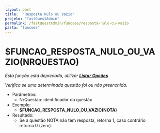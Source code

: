 ```yaml
---
layout: post
title:  "Resposta Nulo ou Vazio"
projeto: "fastQuestAdmin"
permalink: /fastQuestAdmin/funcoes/resposta-nulo-ou-vazio
pasta: "funcoes"
---
```

# $FUNCAO_RESPOSTA_NULO_OU_VAZIO(NRQUESTAO)
*Esta função está deprecada, utilizar **<a href="/fastQuestAdmin/funcoesv2/listarOpcoes">Listar Opções</a>***

*Verifica se uma determinada questão foi ou não preenchida.*
- Parâmetros:
    - NrQuestao: identificador da questão.
- Exemplo:
    - **$FUNCAO_RESPOSTA_NULO_OU_VAZIO(NOTA)**
- Resultado:
    - Se a questão NOTA não tem resposta, retorna 1, caso contrário retorna 0 (zero).
